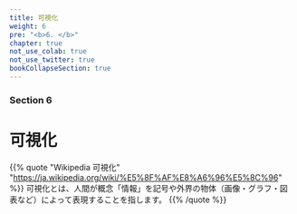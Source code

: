 ```yaml
---
title: 可視化
weight: 6
pre: "<b>6. </b>"
chapter: true
not_use_colab: true
not_use_twitter: true
bookCollapseSection: true
---
```


### Section 6

# 可視化

{{% quote "Wikipedia 可視化" "https://ja.wikipedia.org/wiki/%E5%8F%AF%E8%A6%96%E5%8C%96" %}}
可視化とは、人間が概念「情報」を記号や外界の物体（画像・グラフ・図表など）によって表現することを指します。
{{% /quote %}}
